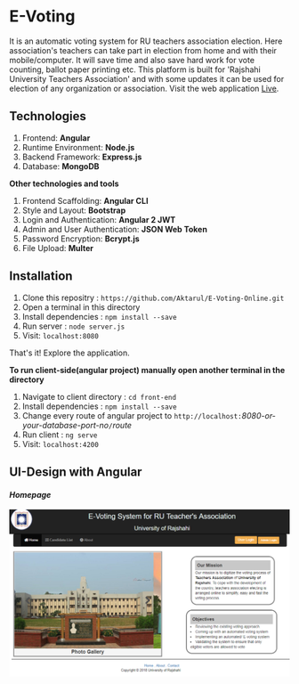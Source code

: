# E-Voting
It is an automatic voting system for RU teachers association election. Here association's teachers can take part in election from home and with their mobile/computer. It will save time and also save hard work for vote counting, ballot paper printing etc. This platform is built for 'Rajshahi University Teachers Association' and with some updates it can be used for election of any organization or association. Visit the web application [Live](https://boiling-gorge-93321.herokuapp.com).

## Technologies
  1. Frontend: **Angular**
  2. Runtime Environment: **Node.js**
  3. Backend Framework: **Express.js**
  4. Database: **MongoDB**
  
  **Other technologies and tools**
  1. Frontend Scaffolding: **Angular CLI**
  2. Style and Layout: **Bootstrap**
  3. Login and Authentication: **Angular 2 JWT**
  4. Admin and User Authentication: **JSON Web Token**
  5. Password Encryption: **Bcrypt.js**
  6. File Upload: **Multer**
  
## Installation
  1. Clone this repositry : `https://github.com/Aktarul/E-Voting-Online.git`
  2. Open a terminal in this directory
  3. Install dependencies : `npm install --save`
  4. Run server : `node server.js`
  5. Visit: `localhost:8080`
 
  That's it! Explore the application.
  
**To run client-side(angular project) manually open another terminal in the directory**

  1. Navigate to client directory : `cd front-end`
  2. Install dependencies : `npm install --save`
  3. Change every route of angular project to `http://localhost:`_8080-or-your-database-port-no_`/`_route_
  4. Run client : `ng serve`
  5. Visit: `localhost:4200`


## UI-Design with Angular

#### _Homepage_
![Screenshot-1](screenshots/home.png)
